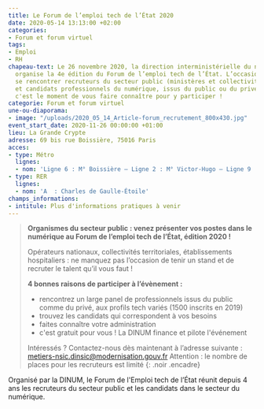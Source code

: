 ```yaml
---
title: Le Forum de l’emploi tech de l’État 2020
date: 2020-05-14 13:13:00 +02:00
categories:
- Forum et forum virtuel
tags:
- Emploi
- RH
chapeau-text: Le 26 novembre 2020, la direction interministérielle du numérique (DINUM)
  organise la 4e édition du Forum de l’emploi tech de l’État. L’occasion de faire
  se rencontrer recruteurs du secteur public (ministères et collectivités territoriales)
  et candidats professionnels du numérique, issus du public ou du privé. Recruteurs,
  c'est le moment de vous faire connaître pour y participer !
categorie: Forum et forum virtuel
une-ou-diaporama:
- image: "/uploads/2020_05_14_Article-forum_recrutement_800x430.jpg"
event_start_date: 2020-11-26 00:00:00 +01:00
lieu: La Grande Crypte
adresse: 69 bis rue Boissière, 75016 Paris
acces:
- type: Métro
  lignes:
  - nom: 'Ligne 6 : M° Boissière – Ligne 2 : M° Victor-Hugo – Ligne 9 : M° Trocadéro'
- type: RER
  lignes:
  - nom: 'A  : Charles de Gaulle-Étoile'
champs_informations:
- intitule: Plus d'informations pratiques à venir
---
```


> **Organismes du secteur public : venez présenter vos postes dans le numérique au Forum de l’emploi tech de l’État, édition 2020 !**
> 
> Opérateurs nationaux, collectivités territoriales, établissements hospitaliers : ne manquez pas l’occasion de tenir un stand et de recruter le talent qu’il vous faut ! 
> 
> **4 bonnes raisons de participer à l’évènement :**
> * rencontrez un large panel de professionnels issus du public comme du privé, aux profils tech variés (1500 inscrits en 2019)
> * trouvez les candidats qui correspondent à vos besoins
> * faites connaître votre administration
> * c'est gratuit pour vous ! La DINUM finance et pilote l'événement
> 
> Intéressés ? Contactez-nous dès maintenant à l’adresse suivante : [metiers-nsic.dinsic@modernisation.gouv.fr](mailto:metiers-nsic.dinsic@modernisation.gouv.fr)
> Attention : le nombre de places pour les recruteurs est limité
{: .noir .encadre}


Organisé par la DINUM, le Forum de l'Emploi tech de l’État réunit depuis 4 ans les recruteurs du secteur public et les candidats dans le secteur du numérique.

